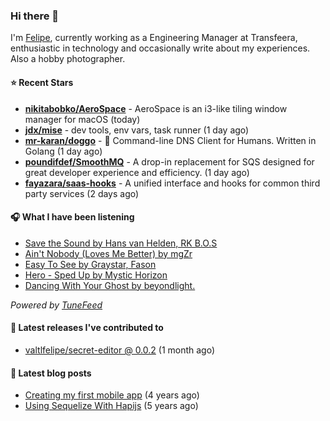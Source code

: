 ### Hi there 👋

I'm [Felipe](https://felipevm.com), currently working as a Engineering Manager at Transfeera, enthusiastic in technology and occasionally write about my experiences. Also a hobby photographer.

#### ⭐ Recent Stars
- **[nikitabobko/AeroSpace](https://github.com/nikitabobko/AeroSpace)** - AeroSpace is an i3-like tiling window manager for macOS (today)
- **[jdx/mise](https://github.com/jdx/mise)** - dev tools, env vars, task runner (1 day ago)
- **[mr-karan/doggo](https://github.com/mr-karan/doggo)** - :dog: Command-line DNS Client for Humans. Written in Golang (1 day ago)
- **[poundifdef/SmoothMQ](https://github.com/poundifdef/SmoothMQ)** - A drop-in replacement for SQS designed for great developer experience and efficiency.  (1 day ago)
- **[fayazara/saas-hooks](https://github.com/fayazara/saas-hooks)** - A unified interface and hooks for common third party services (2 days ago)

#### 🎧 What I have been listening
- [Save the Sound by Hans van Helden, RK B.O.S](https://open.spotify.com/track/743mdB3omwazGt7ZmIyrCJ)
- [Ain&#39;t Nobody (Loves Me Better) by mgZr](https://open.spotify.com/track/4rk3x5BIDhSoINn8Y3VX3f)
- [Easy To See by Graystar, Fason](https://open.spotify.com/track/2pjZHO3zZOa9qqs1DlfWyk)
- [Hero - Sped Up by Mystic Horizon](https://open.spotify.com/track/23b19cr69L4qRSlDd2KxtP)
- [Dancing With Your Ghost by beyondlight.](https://open.spotify.com/track/05SFJTcTuJkcnwneEYy3WJ)

_Powered by [TuneFeed](https://tunefeed.app?ref=valtlfelipe-gh-profile)_ 

#### 🚀 Latest releases I've contributed to


- [valtlfelipe/secret-editor @ 0.0.2](https://github.com/valtlfelipe/secret-editor/releases/tag/0.0.2) (1 month ago)

#### 📄 Latest blog posts
- [Creating my first mobile app](https://felipevm.com/posts/creating-my-first-mobile-app/) (4 years ago)
- [Using Sequelize With Hapijs](https://felipevm.com/posts/using-sequelize-with-hapijs/) (5 years ago)
